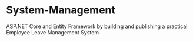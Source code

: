 # System-Management
ASP.NET Core and Entity Framework by building and publishing a practical Employee Leave Management System
